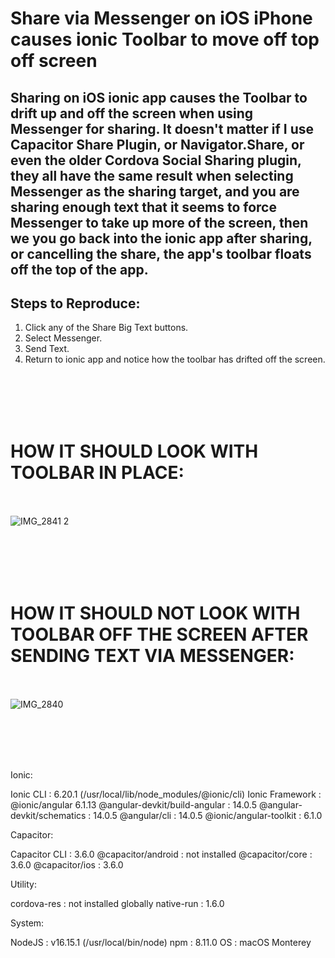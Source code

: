 # Share via Messenger on iOS iPhone causes ionic Toolbar to move off top off screen

## Sharing on iOS ionic app causes the Toolbar to drift up and off the screen when using Messenger for sharing.  It doesn't matter if I use Capacitor Share Plugin, or Navigator.Share, or even the older Cordova Social Sharing plugin, they all have the same result when selecting Messenger as the sharing target, and you are sharing enough text that it seems to force Messenger to take up more of the screen, then we you go back into the ionic app after sharing, or cancelling the share, the app's toolbar floats off the top of the app.

## Steps to Reproduce:
1. Click any of the Share Big Text buttons.
2. Select Messenger.
3. Send Text.
4. Return to ionic app and notice how the toolbar has drifted off the screen.



<BR><BR><BR><BR>
# HOW IT SHOULD LOOK WITH TOOLBAR IN PLACE:
<BR><BR>
![IMG_2841 2](https://user-images.githubusercontent.com/3101108/177802735-8081cc61-c5cc-492b-8fd2-a2662b258971.PNG)


<BR><BR><BR><BR>
# HOW IT SHOULD NOT LOOK WITH TOOLBAR OFF THE SCREEN AFTER SENDING TEXT VIA MESSENGER:
<BR><BR>
![IMG_2840](https://user-images.githubusercontent.com/3101108/177802812-db961e9f-c653-4a41-bf61-9d5f9c18956b.PNG)

<br><br><br><br>
  
Ionic:

   Ionic CLI                     : 6.20.1 (/usr/local/lib/node_modules/@ionic/cli)
   Ionic Framework               : @ionic/angular 6.1.13
   @angular-devkit/build-angular : 14.0.5
   @angular-devkit/schematics    : 14.0.5
   @angular/cli                  : 14.0.5
   @ionic/angular-toolkit        : 6.1.0

Capacitor:

   Capacitor CLI      : 3.6.0
   @capacitor/android : not installed
   @capacitor/core    : 3.6.0
   @capacitor/ios     : 3.6.0

Utility:

   cordova-res : not installed globally
   native-run  : 1.6.0

System:

   NodeJS : v16.15.1 (/usr/local/bin/node)
   npm    : 8.11.0
   OS     : macOS Monterey
